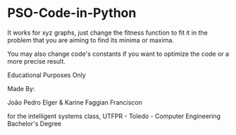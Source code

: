 # PSO-Code-in-Python
It works for xyz graphs, just change the fitness function to fit it in the problem that you are aiming to find its minima or maxima. 

You may also change code's constants if you want to optimize the code or a more precise result.

Educational Purposes Only

Made By:

João Pedro Elger &
Karine Faggian Franciscon 

for the intelligent systems class, UTFPR - Toledo - Computer Engineering Bachelor's Degree
